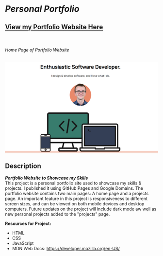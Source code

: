 # *Personal Portfolio*
## **[View my Portfolio Website Here](https://dakotakallas.dev/)**

<p>&nbsp;</p>

###### Home Page of Portfolio Website
<img width="1680" alt="Portfolio Home Page" src="https://github.com/dakota-kallas/Personal-Portfolio/blob/main/images/portfolio.png">

## Description
**_Portfolio Website to Showcase my Skills_** <br/>
This project is a personal portfolio site used to showcase my skills & projects. I published it using GitHub Pages and Google Domains. The portfolio website contains two main pages: A home page and a projects page.  An important feature in this project is responsiveness to different screen sizes, and can be viewed on both mobile devices and desktop computers. Future updates on the project will include dark mode aw well as new personal projects added to the "projects" page.

**Resources for Project:**
- HTML
- CSS
- JavaScript
- MDN Web Docs: https://developer.mozilla.org/en-US/
<p>&nbsp;</p>
